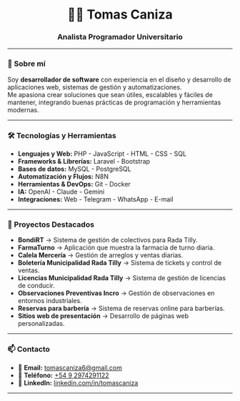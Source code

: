 <div align="center">
  <h1>👨‍💻 Tomas Caniza</h1>
  <h3>Analista Programador Universitario</h3>
</div>

---

### 🚀 Sobre mí
Soy **desarrollador de software** con experiencia en el diseño y desarrollo de aplicaciones web, sistemas de gestión y automatizaciones.  
Me apasiona crear soluciones que sean útiles, escalables y fáciles de mantener, integrando buenas prácticas de programación y herramientas modernas.

---

### 🛠️ Tecnologías y Herramientas
- **Lenguajes y Web:** PHP - JavaScript - HTML - CSS - SQL  
- **Frameworks & Librerías:** Laravel - Bootstrap  
- **Bases de datos:** MySQL - PostgreSQL  
- **Automatización y Flujos:** N8N  
- **Herramientas & DevOps:** Git - Docker
- **IA:** OpenAI - Claude - Gemini
- **Integraciones:** Web - Telegram - WhatsApp - E-mail

---

### 📂 Proyectos Destacados
- **BondiRT** → Sistema de gestión de colectivos para Rada Tilly.  
- **FarmaTurno** → Aplicación que muestra la farmacia de turno diaria.  
- **Calela Mercería** → Gestión de arreglos y ventas diarias.  
- **Boletería Municipalidad Rada Tilly** → Sistema de tickets y control de ventas.
- **Licencias Municipalidad Rada Tilly** → Sistema de gestión de licencias de conducir.  
- **Observaciones Preventivas Incro** → Gestión de observaciones en entornos industriales.  
- **Reservas para barbería** → Sistema de reservas online para barberías.  
- **Sitios web de presentación** → Desarrollo de páginas web personalizadas.

---

### 📫 Contacto
- 📧 **Email:** [tomascaniza6@gmail.com](mailto:tomascaniza6@gmail.com)  
- 📱 **Teléfono:** [+54 9 2974291122](https://api.whatsapp.com/send/?phone=5492974291122)  
- 💼 **LinkedIn:** [linkedin.com/in/tomascaniza](https://www.linkedin.com/in/tomascaniza/)  

---
